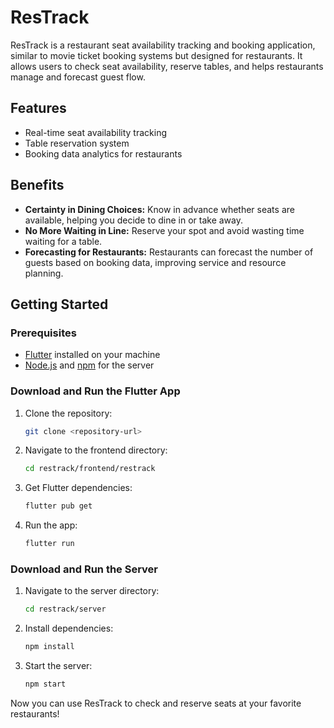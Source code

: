 # ResTrack

ResTrack is a restaurant seat availability tracking and booking application, similar to movie ticket booking systems but designed for restaurants. It allows users to check seat availability, reserve tables, and helps restaurants manage and forecast guest flow.

## Features

- Real-time seat availability tracking
- Table reservation system
- Booking data analytics for restaurants

## Benefits

- **Certainty in Dining Choices:** Know in advance whether seats are available, helping you decide to dine in or take away.
- **No More Waiting in Line:** Reserve your spot and avoid wasting time waiting for a table.
- **Forecasting for Restaurants:** Restaurants can forecast the number of guests based on booking data, improving service and resource planning.

## Getting Started

### Prerequisites

- [Flutter](https://flutter.dev/docs/get-started/install) installed on your machine
- [Node.js](https://nodejs.org/) and [npm](https://www.npmjs.com/get-npm) for the server

### Download and Run the Flutter App

1. Clone the repository:
    ```bash
    git clone <repository-url>
    ```
2. Navigate to the frontend directory:
    ```bash
    cd restrack/frontend/restrack
    ```
3. Get Flutter dependencies:
    ```bash
    flutter pub get
    ```
4. Run the app:
    ```bash
    flutter run
    ```

### Download and Run the Server

1. Navigate to the server directory:
    ```bash
    cd restrack/server
    ```
2. Install dependencies:
    ```bash
    npm install
    ```
3. Start the server:
    ```bash
    npm start
    ```

Now you can use ResTrack to check and reserve seats at your favorite restaurants!
